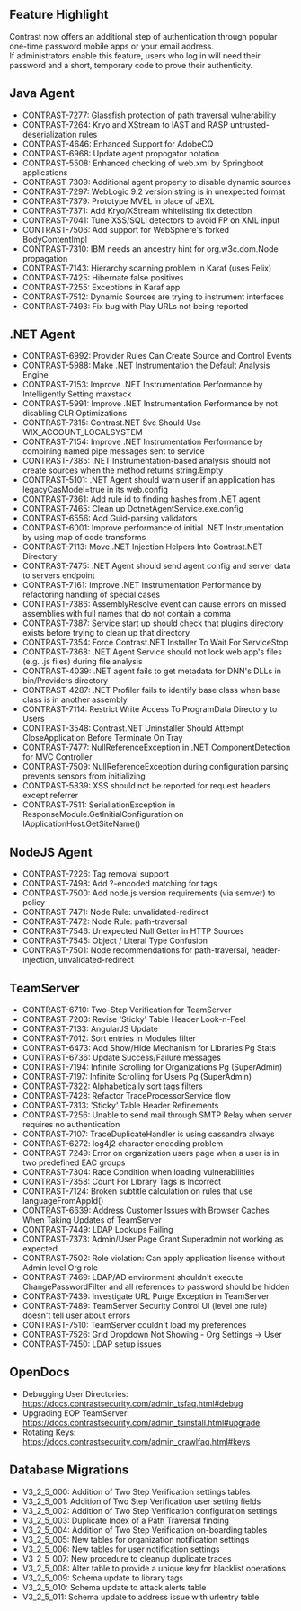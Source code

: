 <!--
title: "Contrast 3.2.5 - February 2016"
description: "Contrast 3.2.5 February 2016"
-->

## Feature Highlight
Contrast now offers an additional step of authentication through popular one-time password mobile apps or your email address.  
If administrators enable this feature, users who log in will need their password and a short, temporary code to prove their authenticity.  

## Java Agent
* CONTRAST-7277: Glassfish protection of path traversal vulnerability
* CONTRAST-7264: Kryo and XStream to IAST and RASP untrusted-deserialization rules
* CONTRAST-4646: Enhanced Support for AdobeCQ
* CONTRAST-6968: Update agent propogator notation
* CONTRAST-5508: Enhanced checking of web.xml by Springboot applications
* CONTRAST-7309: Additional agent property to disable dynamic sources
* CONTRAST-7297: WebLogic 9.2 version string is in unexpected format
* CONTRAST-7379: Prototype MVEL in place of JEXL
* CONTRAST-7371: Add Kryo/XStream whitelisting fix detection
* CONTRAST-7041: Tune XSS/SQLi detectors to avoid FP on XML input
* CONTRAST-7506: Add support for WebSphere's forked BodyContentImpl
* CONTRAST-7310: IBM needs an ancestry hint for org.w3c.dom.Node propagation
* CONTRAST-7143: Hierarchy scanning problem in Karaf (uses Felix)
* CONTRAST-7425: Hibernate false positives
* CONTRAST-7255: Exceptions in Karaf app
* CONTRAST-7512: Dynamic Sources are trying to instrument interfaces
* CONTRAST-7493: Fix bug with Play URLs not being reported

## .NET Agent
* CONTRAST-6992: Provider Rules Can Create Source and Control Events
* CONTRAST-5988: Make .NET Instrumentation the Default Analysis Engine
* CONTRAST-7153: Improve .NET Instrumentation Performance by Intelligently Setting maxstack
* CONTRAST-5991: Improve .NET Instrumentation Performance by not disabling CLR Optimizations
* CONTRAST-7315: Contrast.NET Svc Should Use WIX_ACCOUNT_LOCALSYSTEM
* CONTRAST-7154: Improve .NET Instrumentation Performance by combining named pipe messages sent to service
* CONTRAST-7385: .NET Instrumentation-based analysis should not create sources when the method returns string.Empty
* CONTRAST-5101: .NET Agent should warn user if an application has legacyCasModel=true in its web.config
* CONTRAST-7361: Add rule id to finding hashes from .NET agent
* CONTRAST-7465: Clean up DotnetAgentService.exe.config
* CONTRAST-6556: Add Guid-parsing validators
* CONTRAST-6001: Improve performance of initial .NET Instrumentation by using map of code transforms
* CONTRAST-7113: Move .NET Injection Helpers Into Contrast.NET Directory
* CONTRAST-7475: .NET Agent should send agent config and server data to servers endpoint
* CONTRAST-7161: Improve .NET Instrumentation Performance by refactoring handling of special cases
* CONTRAST-7386: AssemblyResolve event can cause errors on missed assemblies with full names that do not contain a comma
* CONTRAST-7387: Service start up should check that plugins directory exists before trying to clean up that directory
* CONTRAST-7354: Force Contrast.NET Installer To Wait For ServiceStop
* CONTRAST-7368: .NET Agent Service should not lock web app's files (e.g. .js files) during file analysis
* CONTRAST-4039: .NET agent fails to get metadata for DNN's DLLs in bin/Providers directory
* CONTRAST-4287: .NET Profiler fails to identify base class when base class is in another assembly
* CONTRAST-7114: Restrict Write Access To ProgramData Directory to Users
* CONTRAST-3548: Contrast.NET Uninstaller Should Attempt CloseApplication Before Terminate On Tray
* CONTRAST-7477: NullReferenceException in .NET ComponentDetection for MVC Controller
* CONTRAST-7509: NullReferenceException during configuration parsing prevents sensors from initializing
* CONTRAST-5839: XSS should not be reported for request headers except referrer
* CONTRAST-7511: SerialiationException in ResponseModule.GetInitialConfiguration on IApplicationHost.GetSiteName()

## NodeJS Agent
* CONTRAST-7226: Tag removal support
* CONTRAST-7498: Add ?-encoded matching for tags
* CONTRAST-7500: Add node.js version requirements (via semver) to policy
* CONTRAST-7471: Node Rule: unvalidated-redirect
* CONTRAST-7472: Node Rule: path-traversal
* CONTRAST-7546: Unexpected Null Getter in HTTP Sources
* CONTRAST-7545: Object / Literal Type Confusion
* CONTRAST-7501: Node recommendations for path-traversal, header-injection, unvalidated-redirect

## TeamServer
* CONTRAST-6710: Two-Step Verification for TeamServer
* CONTRAST-7203: Revise 'Sticky' Table Header Look-n-Feel
* CONTRAST-7133: AngularJS Update
* CONTRAST-7012: Sort entries in Modules filter
* CONTRAST-6473: Add Show/Hide Mechanism for Libraries Pg Stats
* CONTRAST-6736: Update Success/Failure messages
* CONTRAST-7194: Infinite Scrolling for Organizations Pg (SuperAdmin)
* CONTRAST-7197: Infinite Scrolling for Users Pg (SuperAdmin)
* CONTRAST-7322: Alphabetically sort tags filters
* CONTRAST-7428: Refactor TraceProcessorService flow
* CONTRAST-7313: 'Sticky' Table Header Refinements
* CONTRAST-7256: Unable to send mail through SMTP Relay when server requires no authentication
* CONTRAST-7107: TraceDuplicateHandler is using cassandra always
* CONTRAST-6272: log4j2 character encoding problem
* CONTRAST-7249: Error on organization users page when a user is in two predefined EAC groups
* CONTRAST-7304: Race Condition when loading vulnerabilities
* CONTRAST-7358: Count For Library Tags is Incorrect
* CONTRAST-7124: Broken subtitle calculation on rules that use languageFromAppId()
* CONTRAST-6639: Address Customer Issues with Browser Caches When Taking Updates of TeamServer
* CONTRAST-7449: LDAP Lookups Failing
* CONTRAST-7373: Admin/User Page Grant Superadmin not working as expected
* CONTRAST-7502: Role violation: Can apply application license without Admin level Org role
* CONTRAST-7469: LDAP/AD environment shouldn't execute ChangePasswordFilter and all references to password should be hidden
* CONTRAST-7439: Investigate URL Purge Exception in TeamServer
* CONTRAST-7489: TeamServer Security Control UI (level one rule) doesn't tell user about errors
* CONTRAST-7510: TeamServer couldn't load my preferences
* CONTRAST-7526: Grid Dropdown Not Showing - Org Settings -> User
* CONTRAST-7450: LDAP setup issues

## OpenDocs
* Debugging User Directories: https://docs.contrastsecurity.com/admin_tsfaq.html#debug
* Upgrading EOP TeamServer: https://docs.contrastsecurity.com/admin_tsinstall.html#upgrade
* Rotating Keys: https://docs.contrastsecurity.com/admin_crawlfaq.html#keys

## Database Migrations
* V3_2_5_000: Addition of Two Step Verification settings tables
* V3_2_5_001: Addition of Two Step Verification user setting fields
* V3_2_5_002: Addition of Two Step Verification configuration settings
* V3_2_5_003: Duplicate Index of a Path Traversal finding
* V3_2_5_004: Addition of Two Step Verification on-boarding tables
* V3_2_5_005: New tables for organization notification settings
* V3_2_5_006: New tables for user notification settings
* V3_2_5_007: New procedure to cleanup duplicate traces
* V3_2_5_008: Alter table to provide a unique key for blacklist operations
* V3_2_5_009: Schema update to library tags
* V3_2_5_010: Schema update to attack alerts table
* V3_2_5_011: Schema update to address issue with urlentry table
